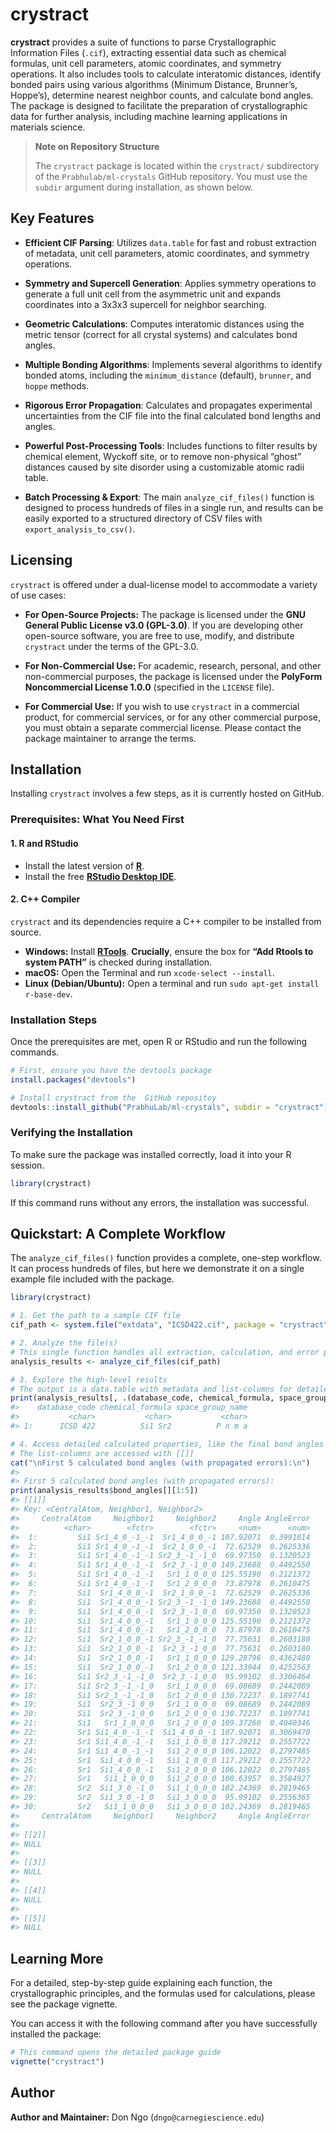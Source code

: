 
<!-- README.md is generated from README.Rmd. Please edit that file -->

# crystract

<!-- badges: start -->

<!-- After setting up, uncomment and update these badges -->

<!-- [![Lifecycle: experimental](https://img.shields.io/badge/lifecycle-experimental-orange.svg)](https://lifecycle.r-lib.org/articles/stages.html#experimental) -->

<!-- [![R-CMD-check](https://github.com/Don-Tat/ml-crystals/actions/workflows/R-CMD-check.yaml/badge.svg)](https://github.com/Don-Tat/ml-crystals/actions/workflows/R-CMD-check.yaml) -->

<!-- badges: end -->

**crystract** provides a suite of functions to parse Crystallographic
Information Files (`.cif`), extracting essential data such as chemical
formulas, unit cell parameters, atomic coordinates, and symmetry
operations. It also includes tools to calculate interatomic distances,
identify bonded pairs using various algorithms (Minimum Distance,
Brunner’s, Hoppe’s), determine nearest neighbor counts, and calculate
bond angles. The package is designed to facilitate the preparation of
crystallographic data for further analysis, including machine learning
applications in materials science.

> **Note on Repository Structure**
>
> The `crystract` package is located within the `crystract/`
> subdirectory of the `Prabhulab/ml-crystals` GitHub repository. You
> must use the `subdir` argument during installation, as shown below.

## Key Features

- **Efficient CIF Parsing**: Utilizes `data.table` for fast and robust
  extraction of metadata, unit cell parameters, atomic coordinates, and
  symmetry operations.

- **Symmetry and Supercell Generation**: Applies symmetry operations to
  generate a full unit cell from the asymmetric unit and expands
  coordinates into a 3x3x3 supercell for neighbor searching.

- **Geometric Calculations**: Computes interatomic distances using the
  metric tensor (correct for all crystal systems) and calculates bond
  angles.

- **Multiple Bonding Algorithms**: Implements several algorithms to
  identify bonded atoms, including the `minimum_distance` (default),
  `brunner`, and `hoppe` methods.

- **Rigorous Error Propagation**: Calculates and propagates experimental
  uncertainties from the CIF file into the final calculated bond lengths
  and angles.

- **Powerful Post-Processing Tools**: Includes functions to filter
  results by chemical element, Wyckoff site, or to remove non-physical
  “ghost” distances caused by site disorder using a customizable atomic
  radii table.

- **Batch Processing & Export**: The main `analyze_cif_files()` function
  is designed to process hundreds of files in a single run, and results
  can be easily exported to a structured directory of CSV files with
  `export_analysis_to_csv()`.

## Licensing

`crystract` is offered under a dual-license model to accommodate a
variety of use cases:

- **For Open-Source Projects:** The package is licensed under the **GNU
  General Public License v3.0 (GPL-3.0)**. If you are developing other
  open-source software, you are free to use, modify, and distribute
  `crystract` under the terms of the GPL-3.0.

- **For Non-Commercial Use:** For academic, research, personal, and
  other non-commercial purposes, the package is licensed under the
  **PolyForm Noncommercial License 1.0.0** (specified in the `LICENSE`
  file).

- **For Commercial Use:** If you wish to use `crystract` in a commercial
  product, for commercial services, or for any other commercial purpose,
  you must obtain a separate commercial license. Please contact the
  package maintainer to arrange the terms.

## Installation

Installing `crystract` involves a few steps, as it is currently hosted
on GitHub.

### Prerequisites: What You Need First

#### 1. R and RStudio

- Install the latest version of **[R](https://cran.r-project.org/)**.
- Install the free **[RStudio Desktop
  IDE](https://posit.co/download/rstudio-desktop/)**.

#### 2. C++ Compiler

`crystract` and its dependencies require a C++ compiler to be installed
from source.

- **Windows:** Install
  **[RTools](https://cran.r-project.org/bin/windows/Rtools/)**.
  **Crucially**, ensure the box for **“Add Rtools to system PATH”** is
  checked during installation.
- **macOS:** Open the Terminal and run `xcode-select --install`.
- **Linux (Debian/Ubuntu):** Open a terminal and run
  `sudo apt-get install r-base-dev`.

### Installation Steps

Once the prerequisites are met, open R or RStudio and run the following
commands.

``` r
# First, ensure you have the devtools package
install.packages("devtools")

# Install crystract from the  GitHub repositoy
devtools::install_github("PrabhuLab/ml-crystals", subdir = "crystract")
```

### Verifying the Installation

To make sure the package was installed correctly, load it into your R
session.

``` r
library(crystract)
```

If this command runs without any errors, the installation was
successful.

## Quickstart: A Complete Workflow

The `analyze_cif_files()` function provides a complete, one-step
workflow. It can process hundreds of files, but here we demonstrate it
on a single example file included with the package.

``` r
library(crystract)

# 1. Get the path to a sample CIF file
cif_path <- system.file("extdata", "ICSD422.cif", package = "crystract")

# 2. Analyze the file(s)
# This single function handles all extraction, calculation, and error propagation.
analysis_results <- analyze_cif_files(cif_path)

# 3. Explore the high-level results
# The output is a data.table with metadata and list-columns for detailed results.
print(analysis_results[, .(database_code, chemical_formula, space_group_name)])
#>    database_code chemical_formula space_group_name
#>           <char>           <char>           <char>
#> 1:      ICSD 422          Si1 Sr2          P n m a

# 4. Access detailed calculated properties, like the final bond angles table
# The list-columns are accessed with [[]]
cat("\nFirst 5 calculated bond angles (with propagated errors):\n")
#> 
#> First 5 calculated bond angles (with propagated errors):
print(analysis_results$bond_angles[][1:5])
#> [[1]]
#> Key: <CentralAtom, Neighbor1, Neighbor2>
#>     CentralAtom     Neighbor1     Neighbor2     Angle AngleError
#>          <char>        <fctr>        <fctr>     <num>      <num>
#>  1:         Si1 Sr1_4_0_-1_-1  Sr1_4_0_0_-1 107.92071  0.3991814
#>  2:         Si1 Sr1_4_0_-1_-1  Sr2_1_0_0_-1  72.62529  0.2625336
#>  3:         Si1 Sr1_4_0_-1_-1 Sr2_3_-1_-1_0  69.97350  0.1320523
#>  4:         Si1 Sr1_4_0_-1_-1  Sr2_3_-1_0_0 149.23688  0.4492550
#>  5:         Si1 Sr1_4_0_-1_-1   Sr1_1_0_0_0 125.55190  0.2121372
#>  6:         Si1 Sr1_4_0_-1_-1   Sr1_2_0_0_0  73.87978  0.2610475
#>  7:         Si1  Sr1_4_0_0_-1  Sr2_1_0_0_-1  72.62529  0.2625336
#>  8:         Si1  Sr1_4_0_0_-1 Sr2_3_-1_-1_0 149.23688  0.4492550
#>  9:         Si1  Sr1_4_0_0_-1  Sr2_3_-1_0_0  69.97350  0.1320523
#> 10:         Si1  Sr1_4_0_0_-1   Sr1_1_0_0_0 125.55190  0.2121372
#> 11:         Si1  Sr1_4_0_0_-1   Sr1_2_0_0_0  73.87978  0.2610475
#> 12:         Si1  Sr2_1_0_0_-1 Sr2_3_-1_-1_0  77.75631  0.2603180
#> 13:         Si1  Sr2_1_0_0_-1  Sr2_3_-1_0_0  77.75631  0.2603180
#> 14:         Si1  Sr2_1_0_0_-1   Sr1_1_0_0_0 129.28796  0.4362480
#> 15:         Si1  Sr2_1_0_0_-1   Sr1_2_0_0_0 121.33944  0.4252563
#> 16:         Si1 Sr2_3_-1_-1_0  Sr2_3_-1_0_0  95.99102  0.3306464
#> 17:         Si1 Sr2_3_-1_-1_0   Sr1_1_0_0_0  69.08689  0.2442089
#> 18:         Si1 Sr2_3_-1_-1_0   Sr1_2_0_0_0 130.72237  0.1897741
#> 19:         Si1  Sr2_3_-1_0_0   Sr1_1_0_0_0  69.08689  0.2442089
#> 20:         Si1  Sr2_3_-1_0_0   Sr1_2_0_0_0 130.72237  0.1897741
#> 21:         Si1   Sr1_1_0_0_0   Sr1_2_0_0_0 109.37260  0.4040346
#> 22:         Sr1 Si1_4_0_-1_-1  Si1_4_0_0_-1 107.92071  0.3069470
#> 23:         Sr1 Si1_4_0_-1_-1   Si1_1_0_0_0 117.29212  0.2557722
#> 24:         Sr1 Si1_4_0_-1_-1   Si1_2_0_0_0 106.12022  0.2797485
#> 25:         Sr1  Si1_4_0_0_-1   Si1_1_0_0_0 117.29212  0.2557722
#> 26:         Sr1  Si1_4_0_0_-1   Si1_2_0_0_0 106.12022  0.2797485
#> 27:         Sr1   Si1_1_0_0_0   Si1_2_0_0_0 100.63957  0.3584927
#> 28:         Sr2  Si1_3_0_-1_0   Si1_1_0_0_0 102.24369  0.2819465
#> 29:         Sr2  Si1_3_0_-1_0   Si1_3_0_0_0  95.99102  0.2556365
#> 30:         Sr2   Si1_1_0_0_0   Si1_3_0_0_0 102.24369  0.2819465
#>     CentralAtom     Neighbor1     Neighbor2     Angle AngleError
#> 
#> [[2]]
#> NULL
#> 
#> [[3]]
#> NULL
#> 
#> [[4]]
#> NULL
#> 
#> [[5]]
#> NULL
```

## Learning More

For a detailed, step-by-step guide explaining each function, the
crystallographic principles, and the formulas used for calculations,
please see the package vignette.

You can access it with the following command after you have successfully
installed the package:

``` r
# This command opens the detailed package guide
vignette("crystract")
```

## Author

**Author and Maintainer:** Don Ngo (`dngo@carnegiescience.edu`)
